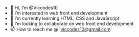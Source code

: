 - 👋 Hi, I’m @Viccodes10
- 👀 I’m interested in web front end development
- 🌱 I’m currently learning HTML, CSS and JavaSrcript
- 💞️ I’m looking to collaborate on web front end development 
- 📫 How to reach me @ 'viccodes10@gmail.com' 

<!---
Viccodes10/Viccodes10 is a ✨ special ✨ repository because its `README.md` (this file) appears on your GitHub profile.
You can click the Preview link to take a look at your changes.
--->
